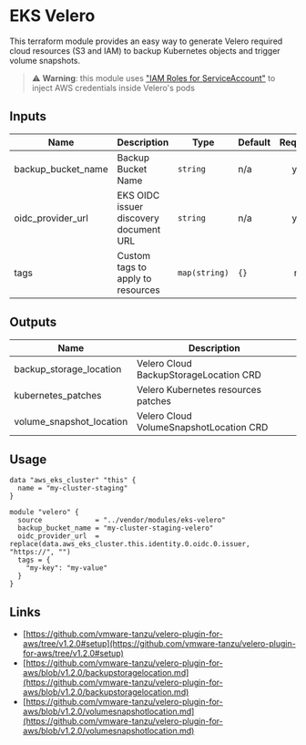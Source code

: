 # EKS Velero

This terraform module provides an easy way to generate Velero required cloud resources (S3 and IAM) to backup
Kubernetes objects and trigger volume snapshots.

> ⚠️ **Warning**: this module uses ["IAM Roles for
> ServiceAccount"](https://docs.aws.amazon.com/eks/latest/userguide/iam-roles-for-service-accounts.html) to inject AWS credentials inside Velero's pods



## Inputs

| Name                 | Description                            | Type          | Default | Required |
| -------------------- | -------------------------------------- | ------------- | ------- | :------: |
| backup\_bucket\_name | Backup Bucket Name                     | `string`      | n/a     |   yes    |
| oidc\_provider\_url  | EKS OIDC issuer discovery document URL | `string`      | n/a     |   yes    |
| tags                 | Custom tags to apply to resources      | `map(string)` | `{}`    |   no     |

## Outputs

| Name                       | Description                             |
| -------------------------- | --------------------------------------- |
| backup\_storage\_location  | Velero Cloud BackupStorageLocation CRD  |
| kubernetes\_patches        | Velero Kubernetes resources patches     |
| volume\_snapshot\_location | Velero Cloud VolumeSnapshotLocation CRD |

## Usage

```hcl
data "aws_eks_cluster" "this" {
  name = "my-cluster-staging"
}

module "velero" {
  source             = "../vendor/modules/eks-velero"
  backup_bucket_name = "my-cluster-staging-velero"
  oidc_provider_url  = replace(data.aws_eks_cluster.this.identity.0.oidc.0.issuer, "https://", "")
  tags = {
    "my-key": "my-value"
  }
}
```

## Links

- [https://github.com/vmware-tanzu/velero-plugin-for-aws/tree/v1.2.0#setup](https://github.com/vmware-tanzu/velero-plugin-for-aws/tree/v1.2.0#setup)
- [https://github.com/vmware-tanzu/velero-plugin-for-aws/blob/v1.2.0/backupstoragelocation.md](https://github.com/vmware-tanzu/velero-plugin-for-aws/blob/v1.2.0/backupstoragelocation.md)
- [https://github.com/vmware-tanzu/velero-plugin-for-aws/blob/v1.2.0/volumesnapshotlocation.md](https://github.com/vmware-tanzu/velero-plugin-for-aws/blob/v1.2.0/volumesnapshotlocation.md)
